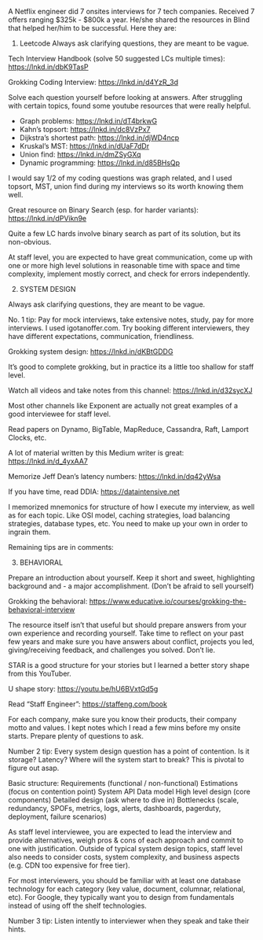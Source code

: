 A Netflix engineer did 7 onsites interviews for 7 tech companies.  Received 7 offers ranging $325k - $800k a year. He/she shared the resources in Blind that helped her/him to be successful. Here they are:

1. Leetcode
Always ask clarifying questions, they are meant to be vague.

Tech Interview Handbook (solve 50 suggested LCs multiple times): https://lnkd.in/dbK9TasP

Grokking Coding Interview:
https://lnkd.in/d4YzR_3d

Solve each question yourself before looking at answers. After struggling with certain topics, found some youtube resources that were really helpful.

- Graph problems: https://lnkd.in/dT4brkwG
- Kahn’s topsort: https://lnkd.in/dc8VzPx7
- Dijkstra’s shortest path: https://lnkd.in/djWD4ncp
- Kruskal’s MST: https://lnkd.in/dUaF7dDr
- Union find: https://lnkd.in/dmZSyGXq
- Dynamic programming: https://lnkd.in/d85BHsQp

I would say 1/2 of my coding questions was graph related, and I used topsort, MST, union find during my interviews so its worth knowing them well.

Great resource on Binary Search (esp. for harder variants): https://lnkd.in/dPVikn9e

Quite a few LC hards involve binary search as part of its solution, but its non-obvious.

At staff level, you are expected to have great communication, come up with one or more high level solutions in reasonable time with space and time complexity, implement mostly correct, and check for errors independently.

2. SYSTEM DESIGN

Always ask clarifying questions, they are meant to be vague.

No. 1 tip: Pay for mock interviews, take extensive notes, study, pay for more interviews. I used igotanoffer.com. Try booking different interviewers, they have different expectations, communication, friendliness.

Grokking system design: https://lnkd.in/dKBtGDDG

It’s good to complete grokking, but in practice its a little too shallow for staff level.

Watch all videos and take notes from this channel: https://lnkd.in/d32sycXJ

Most other channels like Exponent are actually not great examples of a good interviewee for staff level.

Read papers on Dynamo, BigTable, MapReduce, Cassandra, Raft, Lamport Clocks, etc.

A lot of material written by this Medium writer is great: https://lnkd.in/d_4yxAA7

Memorize Jeff Dean’s latency numbers: https://lnkd.in/dq42yWsa

If you have time, read DDIA: https://dataintensive.net

I memorized mnemonics for structure of how I execute my interview, as well as for each topic. Like OSI model, caching strategies, load balancing strategies, database types, etc. You need to make up your own in order to ingrain them.


Remaining tips are in comments:

3. BEHAVIORAL

Prepare an introduction about yourself. Keep it short and sweet, highlighting background and - a major accomplishment. (Don’t be afraid to sell yourself)

Grokking the behavioral: https://www.educative.io/courses/grokking-the-behavioral-interview

The resource itself isn’t that useful but should prepare answers from your own experience and recording yourself. Take time to reflect on your past few years and make sure you have answers about conflict, projects you led, giving/receiving feedback, and challenges you solved. Don’t lie.

STAR is a good structure for your stories but I learned a better story shape from this YouTuber.

U shape story: https://youtu.be/hU6BVxtGd5g

Read “Staff Engineer”: https://staffeng.com/book

For each company, make sure you know their products, their company motto and values. I kept notes which I read a few mins before my onsite starts. Prepare plenty of questions to ask.

Number 2 tip: Every system design question has a point of contention. Is it storage? Latency? Where will the system start to break? This is pivotal to figure out asap.

Basic structure:
Requirements (functional / non-functional)
Estimations (focus on contention point)
System API
Data model
High level design (core components)
Detailed design (ask where to dive in)
Bottlenecks (scale, redundancy, SPOFs, metrics, logs, alerts, dashboards, pagerduty, deployment, failure scenarios)

As staff level interviewee, you are expected to lead the interview and provide alternatives, weigh pros & cons of each approach and commit to one with justification. Outside of typical system design topics, staff level also needs to consider costs, system complexity, and business aspects (e.g. CDN too expensive for free tier).

For most interviewers, you should be familiar with at least one database technology for each category (key value, document, columnar, relational, etc). For Google, they typically want you to design from fundamentals instead of using off the shelf technologies.

Number 3 tip: Listen intently to interviewer when they speak and take their hints.
